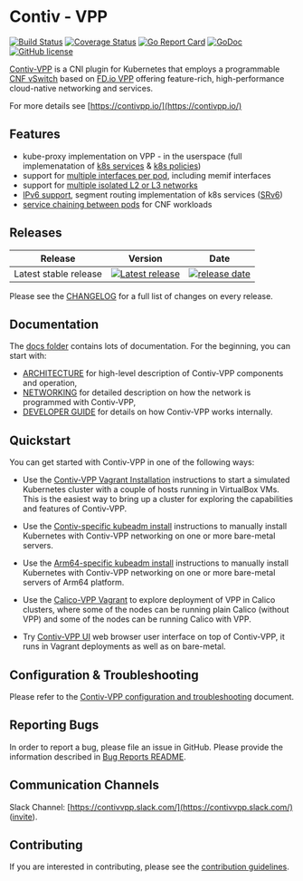 # Contiv - VPP

[![Build Status](https://travis-ci.org/contiv/vpp.svg?branch=master)](https://travis-ci.org/contiv/vpp)
[![Coverage Status](https://coveralls.io/repos/github/contiv/vpp/badge.svg?branch=master)](https://coveralls.io/github/contiv/vpp?branch=master)
[![Go Report Card](https://goreportcard.com/badge/github.com/americanbinary/vpp)](https://goreportcard.com/report/github.com/americanbinary/vpp)
[![GoDoc](https://godoc.org/github.com/americanbinary/vpp?status.svg)](https://godoc.org/github.com/americanbinary/vpp)
[![GitHub license](https://img.shields.io/badge/license-Apache%20license%202.0-blue.svg)](https://github.com/americanbinary/vpp/blob/master/LICENSE)

[Contiv-VPP](https://contivpp.io/) is a CNI plugin for Kubernetes that employs
a programmable [CNF vSwitch](docs/ARCHITECTURE.md) based on [FD.io VPP](https://fd.io/)
offering feature-rich, high-performance cloud-native networking and services.

For more details see [https://contivpp.io/](https://contivpp.io/)


## Features
* kube-proxy implementation on VPP - in the userspace (full implemenatation of [k8s services](docs/dev-guide/SERVICES.md) & [k8s policies](docs/dev-guide/POLICIES.md))
* support for [multiple interfaces per pod](docs/operation/CUSTOM_POD_INTERFACES.md), including memif interfaces
* support for [multiple isolated L2 or L3 networks](k8s/examples/custom-network/README.md)
* [IPv6 support](docs/setup/IPV6.md), segment routing implementation of k8s services ([SRv6](docs/setup/SRV6.md))
* [service chaining between pods](k8s/examples/sfc/README.md) for CNF workloads


## Releases
|Release|Version|Date|
|---|---|---|
|Latest stable release|[![Latest release](https://img.shields.io/github/release/contiv/vpp.svg)](https://github.com/americanbinary/vpp/releases/latest)|[![release date](https://img.shields.io/github/release-date/contiv/vpp.svg?style=flat)](https://github.com/americanbinary/vpp/releases/latest)|

Please see the [CHANGELOG](CHANGELOG.md) for a full list of changes on every release.


## Documentation
The [docs folder](docs) contains lots of documentation. For the beginning, you can start with:
* [ARCHITECTURE](docs/ARCHITECTURE.md) for high-level description of Contiv-VPP
  components and operation,
* [NETWORKING](docs/NETWORKING.md) for detailed description on how the network
  is programmed with Contiv-VPP,
* [DEVELOPER GUIDE](docs/dev-guide) for details on how Contiv-VPP works internally.


## Quickstart
You can get started with Contiv-VPP in one of the following ways:
* Use the [Contiv-VPP Vagrant Installation](vagrant/README.md) instructions to start a
  simulated Kubernetes cluster with a couple of hosts running in VirtualBox
  VMs. This is the easiest way to bring up a cluster for exploring the
  capabilities and features of Contiv-VPP.

* Use the [Contiv-specific kubeadm install](docs/setup/MANUAL_INSTALL.md)
  instructions to manually install Kubernetes with Contiv-VPP networking on one
  or more bare-metal servers.

* Use the [Arm64-specific kubeadm install](docs/arm64/MANUAL_INSTALL_ARM64.md)
  instructions to manually install Kubernetes with Contiv-VPP networking on one or more
  bare-metal servers of Arm64 platform.

* Use the [Calico-VPP Vagrant](vagrant/calico-vpp/README.md) to explore deployment of VPP
  in Calico clusters, where some of the nodes can be running plain Calico (without VPP)
  and some of the nodes can be running Calico with VPP.

* Try [Contiv-VPP UI](ui/README.md) web browser user interface on top of Contiv-VPP,
  it runs in Vagrant deployments as well as on bare-metal.


## Configuration & Troubleshooting
Please refer to the [Contiv-VPP configuration and troubleshooting](docs/operation/TOOLS.md) document.


## Reporting Bugs
In order to report a bug, please file an issue in GitHub. Please provide
the information described in [Bug Reports README](docs/debugging/BUG_REPORTS.md).


## Communication Channels
Slack Channel: [https://contivvpp.slack.com/](https://contivvpp.slack.com/) 
([invite](https://cvppslackin.herokuapp.com/)).


## Contributing
If you are interested in contributing, please see the [contribution guidelines](docs/dev-guide/CONTRIBUTING.md).

